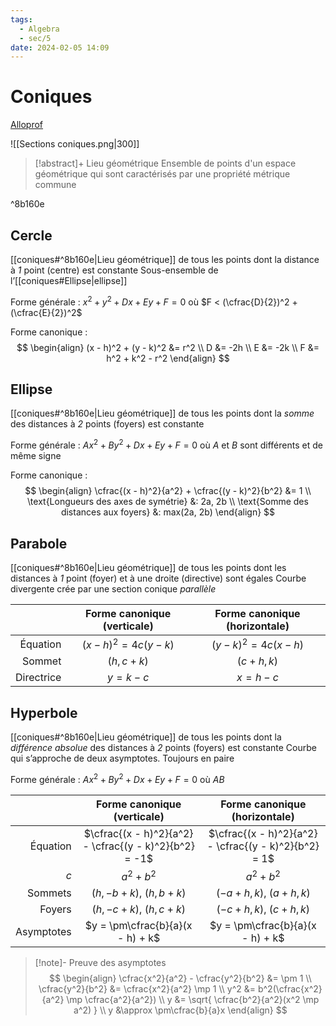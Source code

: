 ```yaml
---
tags:
  - Algebra
  - sec/5
date: 2024-02-05 14:09
---
```


# Coniques

[Alloprof](https://www.alloprof.qc.ca/fr/eleves/bv/mathematiques/les-coniques-m1326)

![[Sections coniques.png|300]]

> [!abstract]+ Lieu géométrique
> Ensemble de points d'un espace géométrique qui sont caractérisés par une propriété métrique commune

^8b160e

## Cercle

[[coniques#^8b160e|Lieu géométrique]] de tous les points dont la distance à *1* point (centre) est constante
Sous-ensemble de l’[[coniques#Ellipse|ellipse]]

Forme générale : $x^2 + y^2 + Dx + Ey + F = 0$ où $F < (\cfrac{D}{2})^2 + (\cfrac{E}{2})^2$

Forme canonique :
$$
\begin{align}
(x - h)^2 + (y - k)^2 &= r^2 \\
D &= -2h \\
E &= -2k \\
F &= h^2 + k^2 - r^2
\end{align}
$$

## Ellipse

[[coniques#^8b160e|Lieu géométrique]] de tous les points dont la *somme* des distances à *2* points (foyers) est constante

Forme générale : $Ax^2 + By^2 + Dx + Ey + F = 0$ où $A$ et $B$ sont différents et de même signe

Forme canonique :
$$
\begin{align}
\cfrac{(x - h)^2}{a^2} + \cfrac{(y - k)^2}{b^2} &= 1 \\
\text{Longueurs des axes de symétrie} &: 2a, 2b \\
\text{Somme des distances aux foyers} &: max(2a, 2b)
\end{align}
$$

## Parabole

[[coniques#^8b160e|Lieu géométrique]] de tous les points dont les distances à *1* point (foyer) et à une droite (directive) sont égales
Courbe divergente crée par une section conique *parallèle*

|            | Forme canonique (verticale) | Forme canonique (horizontale) |
| ----------:|:---------------------------:|:-----------------------------:|
|   Équation |   $(x - h)^2 = 4c(y - k)$   |    $(y - k)^2 = 4c(x - h)$    |
|     Sommet |        $(h, c + k)$         |         $(c + h, k)$          |
| Directrice |         $y = k - c$         |          $x = h - c$          |

## Hyperbole

[[coniques#^8b160e|Lieu géométrique]] de tous les points dont la *différence absolue* des distances à *2* points (foyers) est constante
Courbe qui s’approche de deux asymptotes. Toujours en paire

Forme générale : $Ax^2 + By^2 + Dx + Ey + F = 0\text{ où }AB$

|            |              Forme canonique (verticale)               |             Forme canonique (horizontale)             |
| ----------:|:------------------------------------------------------:|:-----------------------------------------------------:|
|   Équation | $\cfrac{(x - h)^2}{a^2} - \cfrac{(y - k)^2}{b^2} = -1$ | $\cfrac{(x - h)^2}{a^2} - \cfrac{(y - k)^2}{b^2} = 1$ |
|        $c$ |                      $a^2 + b^2$                       |                      $a^2 + b^2$                      |
|    Sommets |               $(h, -b + k),\ (h, b + k)$               |              $(-a + h, k),\ (a + h, k)$               |
|     Foyers |               $(h, -c + k),\ (h, c + k)$               |              $(-c + h, k),\ (c + h, k)$               |
| Asymptotes |            $y = \pm\cfrac{b}{a}(x - h) + k$            |           $y = \pm\cfrac{b}{a}(x - h) + k$            |

> [!note]- Preuve des asymptotes
> $$
\begin{align}
\cfrac{x^2}{a^2} - \cfrac{y^2}{b^2} &= \pm 1 \\
\cfrac{y^2}{b^2} &= \cfrac{x^2}{a^2} \mp 1 \\
y^2 &= b^2(\cfrac{x^2}{a^2} \mp \cfrac{a^2}{a^2}) \\
y &= \sqrt{ \cfrac{b^2}{a^2}(x^2 \mp a^2) } \\
y &\approx \pm\cfrac{b}{a}x
\end{align}
$$